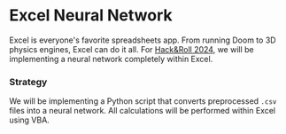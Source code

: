 # Excel Neural Network

Excel is everyone's favorite spreadsheets app. From running Doom to 3D physics engines, Excel can do it all. For [Hack&Roll 2024](https://hacknroll.nushackers.org/), we will be implementing a neural network completely within Excel.

### Strategy

We will be implementing a Python script that converts preprocessed `.csv` files into a neural network. All calculations will be performed within Excel using VBA.